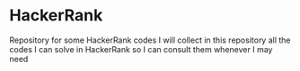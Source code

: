 # HackerRank
Repository for some HackerRank codes
I will collect in this repository all the codes I can solve in HackerRank so I can consult them whenever I may need
